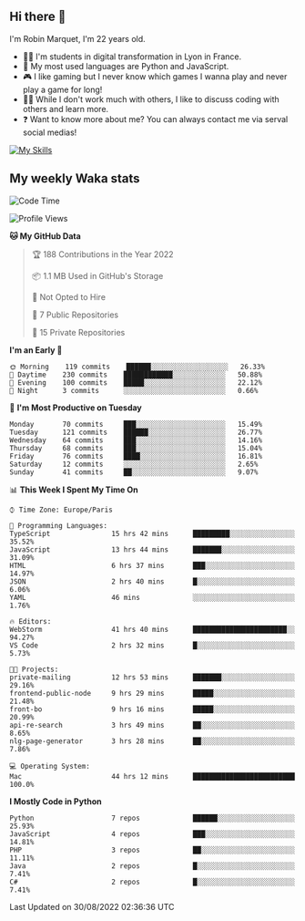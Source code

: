 ## Hi there 👋

I'm Robin Marquet, I'm 22 years old.

- 👨‍💻 I'm students in digital transformation in Lyon in France.
- 🌱 My most used languages are Python and JavaScript.
- 🎮 I like gaming but I never know which games I wanna play and never play a game for long!
- 👯‍♀️ While I don't work much with others, I like to discuss coding with others and learn more.
- ❓ Want to know more about me? You can always contact me via serval social medias!

[![My Skills](https://skillicons.dev/icons?i=js,html,css,docker,express,figma,firebase,graphql,mongodb,mysql,nodejs,py,react,ts,vue)](https://skillicons.dev)

## My weekly Waka stats

<!--START_SECTION:waka-->
![Code Time](http://img.shields.io/badge/Code%20Time-2%2C129%20hrs%204%20mins-blue)

![Profile Views](http://img.shields.io/badge/Profile%20Views-0-blue)

**🐱 My GitHub Data** 

> 🏆 188 Contributions in the Year 2022
 > 
> 📦 1.1 MB Used in GitHub's Storage 
 > 
> 🚫 Not Opted to Hire
 > 
> 📜 7 Public Repositories 
 > 
> 🔑 15 Private Repositories  
 > 
**I'm an Early 🐤** 

```text
🌞 Morning    119 commits    ██████░░░░░░░░░░░░░░░░░░░   26.33% 
🌆 Daytime    230 commits    ████████████░░░░░░░░░░░░░   50.88% 
🌃 Evening    100 commits    █████░░░░░░░░░░░░░░░░░░░░   22.12% 
🌙 Night      3 commits      ░░░░░░░░░░░░░░░░░░░░░░░░░   0.66%

```
📅 **I'm Most Productive on Tuesday** 

```text
Monday       70 commits     ███░░░░░░░░░░░░░░░░░░░░░░   15.49% 
Tuesday      121 commits    ██████░░░░░░░░░░░░░░░░░░░   26.77% 
Wednesday    64 commits     ███░░░░░░░░░░░░░░░░░░░░░░   14.16% 
Thursday     68 commits     ███░░░░░░░░░░░░░░░░░░░░░░   15.04% 
Friday       76 commits     ████░░░░░░░░░░░░░░░░░░░░░   16.81% 
Saturday     12 commits     ░░░░░░░░░░░░░░░░░░░░░░░░░   2.65% 
Sunday       41 commits     ██░░░░░░░░░░░░░░░░░░░░░░░   9.07%

```


📊 **This Week I Spent My Time On** 

```text
⌚︎ Time Zone: Europe/Paris

💬 Programming Languages: 
TypeScript               15 hrs 42 mins      █████████░░░░░░░░░░░░░░░░   35.52% 
JavaScript               13 hrs 44 mins      ███████░░░░░░░░░░░░░░░░░░   31.09% 
HTML                     6 hrs 37 mins       ███░░░░░░░░░░░░░░░░░░░░░░   14.97% 
JSON                     2 hrs 40 mins       █░░░░░░░░░░░░░░░░░░░░░░░░   6.06% 
YAML                     46 mins             ░░░░░░░░░░░░░░░░░░░░░░░░░   1.76%

🔥 Editors: 
WebStorm                 41 hrs 40 mins      ███████████████████████░░   94.27% 
VS Code                  2 hrs 32 mins       █░░░░░░░░░░░░░░░░░░░░░░░░   5.73%

🐱‍💻 Projects: 
private-mailing          12 hrs 53 mins      ███████░░░░░░░░░░░░░░░░░░   29.16% 
frontend-public-node     9 hrs 29 mins       █████░░░░░░░░░░░░░░░░░░░░   21.48% 
front-bo                 9 hrs 16 mins       █████░░░░░░░░░░░░░░░░░░░░   20.99% 
api-re-search            3 hrs 49 mins       ██░░░░░░░░░░░░░░░░░░░░░░░   8.65% 
nlg-page-generator       3 hrs 28 mins       ██░░░░░░░░░░░░░░░░░░░░░░░   7.86%

💻 Operating System: 
Mac                      44 hrs 12 mins      █████████████████████████   100.0%

```

**I Mostly Code in Python** 

```text
Python                   7 repos             ██████░░░░░░░░░░░░░░░░░░░   25.93% 
JavaScript               4 repos             ███░░░░░░░░░░░░░░░░░░░░░░   14.81% 
PHP                      3 repos             ██░░░░░░░░░░░░░░░░░░░░░░░   11.11% 
Java                     2 repos             █░░░░░░░░░░░░░░░░░░░░░░░░   7.41% 
C#                       2 repos             █░░░░░░░░░░░░░░░░░░░░░░░░   7.41%

```



 Last Updated on 30/08/2022 02:36:36 UTC
<!--END_SECTION:waka-->

